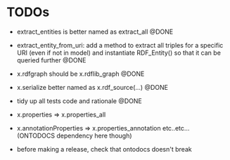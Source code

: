 TODOs
=======

* extract_entities is better named as extract_all @DONE

* extract_entity_from_uri: add a method to extract all triples for a specific URI (even if not in model) and instantiate RDF_Entity() so that it can be queried further  @DONE

* x.rdfgraph should be x.rdflib_graph   @DONE

* x.serialize better named as x.rdf_source(...) @DONE

* tidy up all tests code and rationale @DONE


* x.properties => x.properties_all
* x.annotationProperties  => x.properties_annotation
etc..etc... (ONTODOCS dependency here though)



* before making a release, check that ontodocs doesn't break
